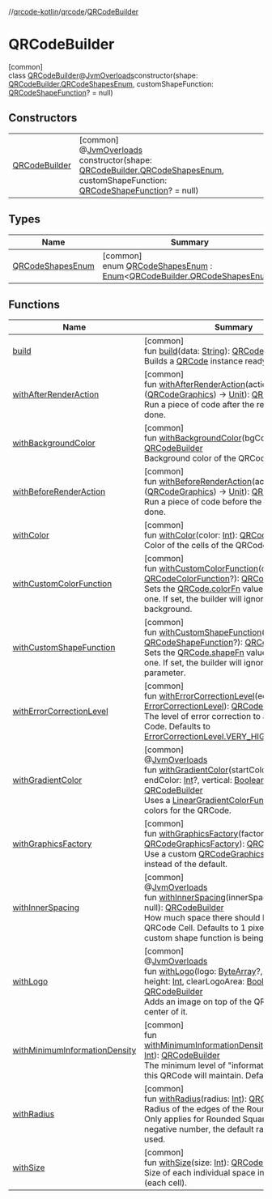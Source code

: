 //[qrcode-kotlin](../../../index.md)/[qrcode](../index.md)/[QRCodeBuilder](index.md)

# QRCodeBuilder

[common]\
class [QRCodeBuilder](index.md)@[JvmOverloads](https://kotlinlang.org/api/latest/jvm/stdlib/kotlin-stdlib/kotlin.jvm/-jvm-overloads/index.html)constructor(shape: [QRCodeBuilder.QRCodeShapesEnum](-q-r-code-shapes-enum/index.md), customShapeFunction: [QRCodeShapeFunction](../../qrcode.shape/-q-r-code-shape-function/index.md)? = null)

## Constructors

| | |
|---|---|
| [QRCodeBuilder](-q-r-code-builder.md) | [common]<br>@[JvmOverloads](https://kotlinlang.org/api/latest/jvm/stdlib/kotlin-stdlib/kotlin.jvm/-jvm-overloads/index.html)<br>constructor(shape: [QRCodeBuilder.QRCodeShapesEnum](-q-r-code-shapes-enum/index.md), customShapeFunction: [QRCodeShapeFunction](../../qrcode.shape/-q-r-code-shape-function/index.md)? = null) |

## Types

| Name | Summary |
|---|---|
| [QRCodeShapesEnum](-q-r-code-shapes-enum/index.md) | [common]<br>enum [QRCodeShapesEnum](-q-r-code-shapes-enum/index.md) : [Enum](https://kotlinlang.org/api/latest/jvm/stdlib/kotlin-stdlib/kotlin/-enum/index.html)&lt;[QRCodeBuilder.QRCodeShapesEnum](-q-r-code-shapes-enum/index.md)&gt; |

## Functions

| Name | Summary |
|---|---|
| [build](build.md) | [common]<br>fun [build](build.md)(data: [String](https://kotlinlang.org/api/latest/jvm/stdlib/kotlin-stdlib/kotlin/-string/index.html)): [QRCode](../-q-r-code/index.md)<br>Builds a [QRCode](../-q-r-code/index.md) instance ready to use. |
| [withAfterRenderAction](with-after-render-action.md) | [common]<br>fun [withAfterRenderAction](with-after-render-action.md)(action: [QRCode](../-q-r-code/index.md).([QRCodeGraphics](../../qrcode.render/-q-r-code-graphics/index.md)) -&gt; [Unit](https://kotlinlang.org/api/latest/jvm/stdlib/kotlin-stdlib/kotlin/-unit/index.html)): [QRCodeBuilder](index.md)<br>Run a piece of code after the rendering is done. |
| [withBackgroundColor](with-background-color.md) | [common]<br>fun [withBackgroundColor](with-background-color.md)(bgColor: [Int](https://kotlinlang.org/api/latest/jvm/stdlib/kotlin-stdlib/kotlin/-int/index.html)): [QRCodeBuilder](index.md)<br>Background color of the QRCode. |
| [withBeforeRenderAction](with-before-render-action.md) | [common]<br>fun [withBeforeRenderAction](with-before-render-action.md)(action: [QRCode](../-q-r-code/index.md).([QRCodeGraphics](../../qrcode.render/-q-r-code-graphics/index.md)) -&gt; [Unit](https://kotlinlang.org/api/latest/jvm/stdlib/kotlin-stdlib/kotlin/-unit/index.html)): [QRCodeBuilder](index.md)<br>Run a piece of code before the rendering is done. |
| [withColor](with-color.md) | [common]<br>fun [withColor](with-color.md)(color: [Int](https://kotlinlang.org/api/latest/jvm/stdlib/kotlin-stdlib/kotlin/-int/index.html)): [QRCodeBuilder](index.md)<br>Color of the cells of the QRCode. |
| [withCustomColorFunction](with-custom-color-function.md) | [common]<br>fun [withCustomColorFunction](with-custom-color-function.md)(colorFn: [QRCodeColorFunction](../../qrcode.color/-q-r-code-color-function/index.md)?): [QRCodeBuilder](index.md)<br>Sets the [QRCode.colorFn](../-q-r-code/color-fn.md) value to a custom one. If set, the builder will ignore color and background. |
| [withCustomShapeFunction](with-custom-shape-function.md) | [common]<br>fun [withCustomShapeFunction](with-custom-shape-function.md)(shapeFn: [QRCodeShapeFunction](../../qrcode.shape/-q-r-code-shape-function/index.md)?): [QRCodeBuilder](index.md)<br>Sets the [QRCode.shapeFn](../-q-r-code/shape-fn.md) value to a custom one. If set, the builder will ignore the shape parameter. |
| [withErrorCorrectionLevel](with-error-correction-level.md) | [common]<br>fun [withErrorCorrectionLevel](with-error-correction-level.md)(ecl: [ErrorCorrectionLevel](../../qrcode.raw/-error-correction-level/index.md)): [QRCodeBuilder](index.md)<br>The level of error correction to apply to the QR Code. Defaults to [ErrorCorrectionLevel.VERY_HIGH](../../qrcode.raw/-error-correction-level/-v-e-r-y_-h-i-g-h/index.md). |
| [withGradientColor](with-gradient-color.md) | [common]<br>@[JvmOverloads](https://kotlinlang.org/api/latest/jvm/stdlib/kotlin-stdlib/kotlin.jvm/-jvm-overloads/index.html)<br>fun [withGradientColor](with-gradient-color.md)(startColor: [Int](https://kotlinlang.org/api/latest/jvm/stdlib/kotlin-stdlib/kotlin/-int/index.html), endColor: [Int](https://kotlinlang.org/api/latest/jvm/stdlib/kotlin-stdlib/kotlin/-int/index.html)?, vertical: [Boolean](https://kotlinlang.org/api/latest/jvm/stdlib/kotlin-stdlib/kotlin/-boolean/index.html) = true): [QRCodeBuilder](index.md)<br>Uses a [LinearGradientColorFunction](../../qrcode.color/-linear-gradient-color-function/index.md) to choose colors for the QRCode. |
| [withGraphicsFactory](with-graphics-factory.md) | [common]<br>fun [withGraphicsFactory](with-graphics-factory.md)(factory: [QRCodeGraphicsFactory](../../qrcode.render/-q-r-code-graphics-factory/index.md)): [QRCodeBuilder](index.md)<br>Use a custom [QRCodeGraphicsFactory](../../qrcode.render/-q-r-code-graphics-factory/index.md) instead of the default. |
| [withInnerSpacing](with-inner-spacing.md) | [common]<br>@[JvmOverloads](https://kotlinlang.org/api/latest/jvm/stdlib/kotlin-stdlib/kotlin.jvm/-jvm-overloads/index.html)<br>fun [withInnerSpacing](with-inner-spacing.md)(innerSpacing: [Int](https://kotlinlang.org/api/latest/jvm/stdlib/kotlin-stdlib/kotlin/-int/index.html)? = null): [QRCodeBuilder](index.md)<br>How much space there should be around each QRCode Cell. Defaults to 1 pixel, or 0 if a custom shape function is being used. |
| [withLogo](with-logo.md) | [common]<br>@[JvmOverloads](https://kotlinlang.org/api/latest/jvm/stdlib/kotlin-stdlib/kotlin.jvm/-jvm-overloads/index.html)<br>fun [withLogo](with-logo.md)(logo: [ByteArray](https://kotlinlang.org/api/latest/jvm/stdlib/kotlin-stdlib/kotlin/-byte-array/index.html)?, width: [Int](https://kotlinlang.org/api/latest/jvm/stdlib/kotlin-stdlib/kotlin/-int/index.html), height: [Int](https://kotlinlang.org/api/latest/jvm/stdlib/kotlin-stdlib/kotlin/-int/index.html), clearLogoArea: [Boolean](https://kotlinlang.org/api/latest/jvm/stdlib/kotlin-stdlib/kotlin/-boolean/index.html) = true): [QRCodeBuilder](index.md)<br>Adds an image on top of the QRCode, at the center of it. |
| [withMinimumInformationDensity](with-minimum-information-density.md) | [common]<br>fun [withMinimumInformationDensity](with-minimum-information-density.md)(minTypeNum: [Int](https://kotlinlang.org/api/latest/jvm/stdlib/kotlin-stdlib/kotlin/-int/index.html)): [QRCodeBuilder](index.md)<br>The minimum level of &quot;information density&quot; this QRCode will maintain. Defaults to 6. |
| [withRadius](with-radius.md) | [common]<br>fun [withRadius](with-radius.md)(radius: [Int](https://kotlinlang.org/api/latest/jvm/stdlib/kotlin-stdlib/kotlin/-int/index.html)): [QRCodeBuilder](index.md)<br>Radius of the edges of the Rounded Squares. Only applies for Rounded Squares. If set to a negative number, the default radius will be used. |
| [withSize](with-size.md) | [common]<br>fun [withSize](with-size.md)(size: [Int](https://kotlinlang.org/api/latest/jvm/stdlib/kotlin-stdlib/kotlin/-int/index.html)): [QRCodeBuilder](index.md)<br>Size of each individual space in the QRCode (each cell). |
